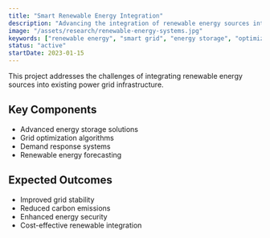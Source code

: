 ```yaml
---
title: "Smart Renewable Energy Integration"
description: "Advancing the integration of renewable energy sources into smart grid systems for enhanced efficiency and reliability."
image: "/assets/research/renewable-energy-systems.jpg"
keywords: ["renewable energy", "smart grid", "energy storage", "optimization"]
status: "active"
startDate: 2023-01-15
---
```


This project addresses the challenges of integrating renewable energy sources into existing power grid infrastructure.

## Key Components

- Advanced energy storage solutions
- Grid optimization algorithms
- Demand response systems
- Renewable energy forecasting

## Expected Outcomes

- Improved grid stability
- Reduced carbon emissions
- Enhanced energy security
- Cost-effective renewable integration